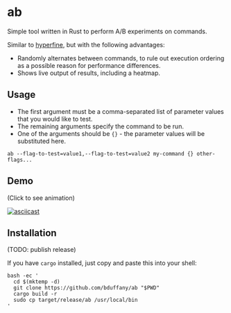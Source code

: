 # ab

Simple tool written in Rust to perform A/B experiments on commands.

Similar to [hyperfine](https://github.com/sharkdp/hyperfine), but
with the following advantages:

- Randomly alternates between commands, to rule out execution ordering
  as a possible reason for performance differences.
- Shows live output of results, including a heatmap.

## Usage

- The first argument must be a comma-separated list of parameter values that you would like to test.
- The remaining arguments specify the command to be run.
- One of the arguments should be `{}` - the parameter values will be substituted here.

```shell
ab --flag-to-test=value1,--flag-to-test=value2 my-command {} other-flags...
```

## Demo

(Click to see animation)

[![asciicast](https://asciinema.org/a/wqKEmXflJ3hH0quTiES9WlumH.svg)](https://asciinema.org/a/wqKEmXflJ3hH0quTiES9WlumH)

## Installation

(TODO: publish release)

If you have `cargo` installed, just copy and paste this into your shell:

```shell
bash -ec '
  cd $(mktemp -d)
  git clone https://github.com/bduffany/ab "$PWD"
  cargo build -r
  sudo cp target/release/ab /usr/local/bin
'
```
